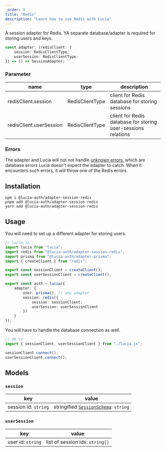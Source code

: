```yaml
---
_order: 0
title: "Redis"
description: "Learn how to use Redis with Lucia"
---
```


A session adapter for Redis. YA separate database/adapter is required for storing users and keys.

```ts
const adapter: (redisClient: {
	session: RedisClientType;
	userSession: RedisClientType;
}) => () => SessionAdapter;
```

### Parameter

| name                    | type            | description                                                   |
| ----------------------- | --------------- | ------------------------------------------------------------- |
| redisClient.session     | RedisClientType | client for Redis database for storing sessions                |
| redisClient.userSession | RedisClientType | client for Redis database for storing user-sessions relations |

### Errors

The adapter and Lucia will not not handle [unknown errors](/basics/error-handling#known-errors), which are database errors Lucia doesn't expect the adapter to catch. When it encounters such errors, it will throw one of the Redis errors.

## Installation

```
npm i @lucia-auth/adapter-session-redis
pnpm add @lucia-auth/adapter-session-redis
yarn add @lucia-auth/adapter-session-redis
```

## Usage

You will need to set up a different adapter for storing users.

```ts
// lucia.js
import lucia from "lucia";
import redis from "@lucia-auth/adapter-session-redis";
import prisma from "@lucia-auth/adapter-prisma";
import { createClient } from "redis";

export const sessionClient = createClient();
export const userSessionClient = createClient();

export const auth = lucia({
	adapter: {
		user: prisma(), // any adapter
		session: redis({
			session: sessionClient,
			userSession: userSessionClient
		})
	}
});
```

You will have to handle the database connection as well.

```ts
// db.ts
import { sessionClient, userSessionClient } from "./lucia.js";

sessionClient.connect();
userSessionClient.connect();
```

## Models

### `session`

| key                  | value                                                                                            |
| -------------------- | ------------------------------------------------------------------------------------------------ |
| session id: `string` | stringified [`SessionSchema`](/reference/lucia-auth/types#sessionschema#schema-type-1): `string` |

### `userSession`

| key               | value                           |
| ----------------- | ------------------------------- |
| user id: `string` | list of session ids: `string[]` |
